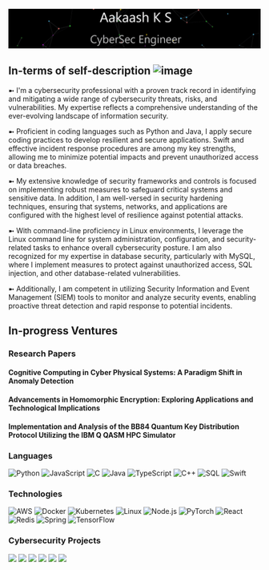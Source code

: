 ![](Profile.gif)


## In-terms of self-description ![image](https://github.com/Aakaashzz/Aakaashzz/assets/84792076/0e3fd099-70bc-4d29-9d2e-3b0f57453b17)



➼ I'm a cybersecurity professional with a proven track record in identifying and mitigating a wide range of cybersecurity threats, risks, and vulnerabilities. My expertise reflects a comprehensive understanding of the ever-evolving landscape of information security. 

➼ Proficient in coding languages such as Python and Java, I apply secure coding practices to develop resilient and secure applications. Swift and effective incident response procedures are among my key strengths, allowing me to minimize potential impacts and prevent unauthorized access or data breaches.

➼ My extensive knowledge of security frameworks and controls is focused on implementing robust measures to safeguard critical systems and sensitive data. In addition, I am well-versed in security hardening techniques, ensuring that systems, networks, and applications are configured with the highest level of resilience against potential attacks. 

➼ With command-line proficiency in Linux environments, I leverage the Linux command line for system administration, configuration, and security-related tasks to enhance overall cybersecurity posture. I am also recognized for my expertise in database security, particularly with MySQL, where I implement measures to protect against unauthorized access, SQL injection, and other database-related vulnerabilities.

➼ Additionally, I am competent in utilizing Security Information and Event Management (SIEM) tools to monitor and analyze security events, enabling proactive threat detection and rapid response to potential incidents.

##  In-progress Ventures

### Research Papers

#### Cognitive Computing in Cyber Physical Systems: A Paradigm Shift in Anomaly Detection

#### Advancements in Homomorphic Encryption: Exploring Applications and Technological Implications

#### Implementation and Analysis of the BB84 Quantum Key Distribution Protocol Utilizing the IBM Q QASM HPC Simulator



### Languages

![Python](https://img.shields.io/badge/-Python-000?&logo=Python)
![JavaScript](https://img.shields.io/badge/-JavaScript-000?&logo=JavaScript)
![C](https://img.shields.io/badge/-C-000?&logo=C)
![Java](https://img.shields.io/badge/-Java-000?&logo=Java&logoColor=007396)
![TypeScript](https://img.shields.io/badge/-TypeScript-000?&logo=TypeScript)
![C++](https://img.shields.io/badge/-C++-000?&logo=c%2b%2b&logoColor=00599C)
![SQL](https://img.shields.io/badge/-SQL-000?&logo=MySQL)
![Swift](https://img.shields.io/badge/-Swift-000?&logo=Swift)

### Technologies

![AWS](https://img.shields.io/badge/-AWS-000?&logo=Amazon-AWS&logoColor=F90)
![Docker](https://img.shields.io/badge/-Docker-000?&logo=Docker)
![Kubernetes](https://img.shields.io/badge/-Kubernetes-000?&logo=Kubernetes)
![Linux](https://img.shields.io/badge/-Linux-000?&logo=Linux)
![Node.js](https://img.shields.io/badge/-Node.js-000?&logo=node.js)
![PyTorch](https://img.shields.io/badge/-PyTorch-000?&logo=PyTorch)
![React](https://img.shields.io/badge/-React-000?&logo=React)
![Redis](https://img.shields.io/badge/-Redis-000?&logo=Redis)
![Spring](https://img.shields.io/badge/-Spring-000?&logo=Spring)
![TensorFlow](https://img.shields.io/badge/-TensorFlow-000?&logo=TensorFlow)

### Cybersecurity Projects

[![](https://img.shields.io/badge/-🩸%20Heartbleed-000)](https://github.com/Aakaashzz/Heartbleed)
[![](https://img.shields.io/badge/-🌊%20SYN%20Flood-000)](https://github.com/Aakaashzz/SYN-Flood)
[![](https://img.shields.io/badge/-🗂%20Packet%20Sniffing%20%26%20Spoofing-000)](https://github.com/Aakaashzz/Packet-Sniffing-and-Spoofing)
[![](https://img.shields.io/badge/-💉%20SQL%20Injection-000)](https://github.com/Aakaashzz/SQL-Injection)
[![](https://img.shields.io/badge/-🛡%20Spectre%20%26%20Meltdown-000)](https://github.com/Aakaashzz/Meltdown-Spectre)
[![](https://img.shields.io/badge/-🌐%20Network%20Tools-000)](https://github.com/Aakaashzz/Network-Tools)












